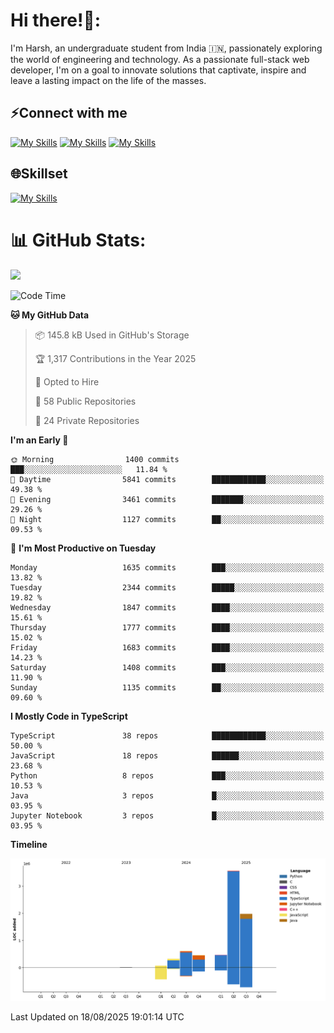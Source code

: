 
# Hi there!👋:
<p> I'm Harsh, an undergraduate student from India 🇮🇳, passionately exploring the world of engineering and technology. As a passionate full-stack web developer, I'm on a goal to innovate solutions that captivate, inspire and leave a lasting impact on the life of the masses. </p>

## ⚡Connect with me

[![My Skills](https://skillicons.dev/icons?i=gmail)](mailto:harshpandey.tech@gmail.com) [![My Skills](https://skillicons.dev/icons?i=linkedin)](https://linkedin.com/in/harsh3dev) [![My Skills](https://skillicons.dev/icons?i=twitter)](https://x.com/harshxai)

## 🌐Skillset
[![My Skills](https://skillicons.dev/icons?i=js,ts,react,nextjs,nodejs,tailwind,mongo,express,postgres,prisma,html,css,docker,aws,cpp,git,vscode,figma)](https://skillicons.dev)


# 📊 GitHub Stats:
![](https://komarev.com/ghpvc/?username=harsh3dev)

<!--START_SECTION:waka-->
![Code Time](http://img.shields.io/badge/Code%20Time-477%20hrs%2059%20mins-blue)

**🐱 My GitHub Data** 

> 📦 145.8 kB Used in GitHub's Storage 
 > 
> 🏆 1,317 Contributions in the Year 2025
 > 
> 💼 Opted to Hire
 > 
> 📜 58 Public Repositories 
 > 
> 🔑 24 Private Repositories 
 > 
**I'm an Early 🐤** 

```text
🌞 Morning                1400 commits        ███░░░░░░░░░░░░░░░░░░░░░░   11.84 % 
🌆 Daytime                5841 commits        ████████████░░░░░░░░░░░░░   49.38 % 
🌃 Evening                3461 commits        ███████░░░░░░░░░░░░░░░░░░   29.26 % 
🌙 Night                  1127 commits        ██░░░░░░░░░░░░░░░░░░░░░░░   09.53 % 
```
📅 **I'm Most Productive on Tuesday** 

```text
Monday                   1635 commits        ███░░░░░░░░░░░░░░░░░░░░░░   13.82 % 
Tuesday                  2344 commits        █████░░░░░░░░░░░░░░░░░░░░   19.82 % 
Wednesday                1847 commits        ████░░░░░░░░░░░░░░░░░░░░░   15.61 % 
Thursday                 1777 commits        ████░░░░░░░░░░░░░░░░░░░░░   15.02 % 
Friday                   1683 commits        ████░░░░░░░░░░░░░░░░░░░░░   14.23 % 
Saturday                 1408 commits        ███░░░░░░░░░░░░░░░░░░░░░░   11.90 % 
Sunday                   1135 commits        ██░░░░░░░░░░░░░░░░░░░░░░░   09.60 % 
```


**I Mostly Code in TypeScript** 

```text
TypeScript               38 repos            ████████████░░░░░░░░░░░░░   50.00 % 
JavaScript               18 repos            ██████░░░░░░░░░░░░░░░░░░░   23.68 % 
Python                   8 repos             ███░░░░░░░░░░░░░░░░░░░░░░   10.53 % 
Java                     3 repos             █░░░░░░░░░░░░░░░░░░░░░░░░   03.95 % 
Jupyter Notebook         3 repos             █░░░░░░░░░░░░░░░░░░░░░░░░   03.95 % 
```



**Timeline**

![Lines of Code chart](https://raw.githubusercontent.com/harsh3dev/harsh3dev/main/assets/bar_graph.png)


 Last Updated on 18/08/2025 19:01:14 UTC
<!--END_SECTION:waka-->

